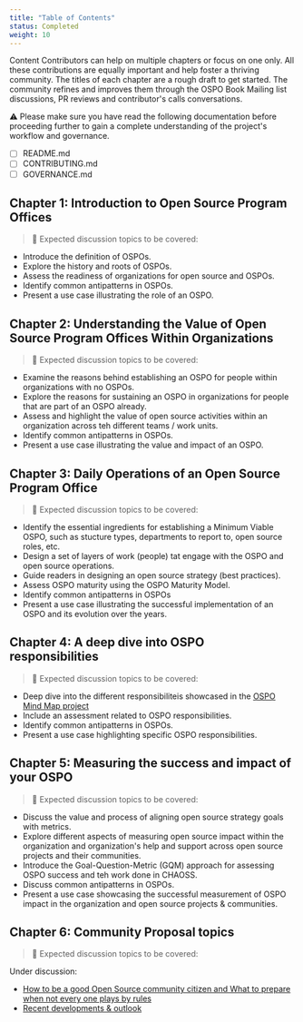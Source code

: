 ```yaml
---
title: "Table of Contents"
status: Completed
weight: 10
---
```


Content Contributors can help on multiple chapters or focus on one only. All these contributions are equally important and help foster a thriving community. The titles of each chapter are a rough draft to get started. The community refines and improves them through the OSPO Book Mailing list discussions, PR reviews and contributor's calls conversations.

⚠️ Please make sure you have read the following documentation before proceeding further to gain a complete understanding of the project's workflow and governance.

* [ ] README.md
* [ ] CONTRIBUTING.md
* [ ] GOVERNANCE.md

## Chapter 1: Introduction to Open Source Program Offices

> 🎯 Expected discussion topics to be covered:

* Introduce the definition of OSPOs.
* Explore the history and roots of OSPOs.
* Assess the readiness of organizations for open source and OSPOs.
* Identify common antipatterns in OSPOs.
* Present a use case illustrating the role of an OSPO.

## Chapter 2: Understanding the Value of Open Source Program Offices Within Organizations

> 🎯 Expected discussion topics to be covered:

* Examine the reasons behind establishing an OSPO for people within organizations with no OSPOs.
* Explore the reasons for sustaining an OSPO in organizations for people that are part of an OSPO already.
* Assess and highlight the value of open source activities within an organization across teh different teams / work units.
* Identify common antipatterns in OSPOs.
* Present a use case illustrating the value and impact of an OSPO.

## Chapter 3: Daily Operations of an Open Source Program Office

> 🎯 Expected discussion topics to be covered:

* Identify the essential ingredients for establishing a Minimum Viable OSPO, such as stucture types, departments to report to, open source roles, etc.
* Design a set of layers of work (people) tat engage with the OSPO and open source operations.
* Guide readers in designing an open source strategy (best practices).
* Assess OSPO maturity using the OSPO Maturity Model.
* Identify common antipatterns in OSPOs
* Present a use case illustrating the successful implementation of an OSPO and its evolution over the years.

## Chapter 4: A deep dive into OSPO responsibilities

> 🎯 Expected discussion topics to be covered:

* Deep dive into the different responsibiliteis showcased in the [OSPO Mind Map project](https://ospomindmap.todogroup.org/)
* Include an assessment related to OSPO responsibilities.
* Identify common antipatterns in OSPOs.
* Present a use case highlighting specific OSPO responsibilities.

## Chapter 5: Measuring the success and impact of your OSPO

> 🎯 Expected discussion topics to be covered:

* Discuss the value and process of aligning open source strategy goals with metrics.
* Explore different aspects of measuring open source impact within the organization and organization's help and support across open source projects and their communities.
* Introduce the Goal-Question-Metric (GQM) approach for assessing OSPO success and teh work done in CHAOSS.
* Discuss common antipatterns in OSPOs.
* Present a use case showcasing the successful measurement of OSPO impact in the organization and open source projects & communities.

## Chapter 6: Community Proposal topics

> 🎯 Expected discussion topics to be covered:

Under discussion:

* [How to be a good Open Source community citizen and What to prepare when not every one plays by rules](https://github.com/todogroup/ospology/issues/320)
* [Recent developments & outlook](https://github.com/todogroup/ospology/issues/280)
